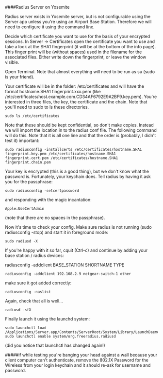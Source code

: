####Radius Server on Yosemite

Radius server exists in Yosemite server, but is not configurable using the Server app unless you're using an Airport Base Station. Therefore we will need to configure it using the command line.

Decide which certificate you want to use for the basis of your encrypted sessions. In Server -> Certificates open the certificate you want to use and take a look at the SHA1 fingerprint (it will be at the bottom of the info page). This finger print will be (without spaces) used in the filename for the associated files. Either write down the fingerprint, or leave the window visible.

Open Terminal. Note that almost everything will need to be run as su (sudo is your friend).

Your certificate will be in the folder: /etc/certificates and will have the format hostname.SHA1 fingerprint.xxx.pem
(like /etc/certificates/host.example.com.CD34AF6792E9A2BF9.key.pem). You're interested in three files, the key, the certificate and the chain. Note that you'll need to sudo to ls these directories.

	sudo ls /etc/certificates

Note that these should be kept confidential, so don't make copies. Instead we will import the location in to the radius conf file. The following command will do this. Note that it is all one line and that the order is (probably, I didn't test it) important:

	sudo radiusconfig -installcerts /etc/certificates/hostname.SHA1 fingerprint.key.pem /etc/certificates/hostname.SHA1 fingerprint.cert.pem /etc/certificates/hostname.SHA1 fingerprint.chain.pem

Your key is encrypted (this is a good thing), but we don't know what the password is. Fortunately, your keychain does. Tell radius by having it ask you for the passphrase:

	sudo radiusconfig -setcertpassword

and responding with the magic incantation:

	Apple:UseCertAdmin

(note that there are no spaces in the passphrase).

Now it's time to check your config. Make sure radius is not running (sudo radiusconfig -stop) and start it in foreground mode:

	sudo radiusd -X

If you're happy with it so far, cquit (Ctrl-c) and continue by adding your base station / radius devices:

radiusconfig -addclient BASE_STATION  SHORTNAME TYPE

	radiusconfig -addclient 192.168.2.9 netgear-switch-1 other

make sure it got added correctly:

	radiusconfig -naslist


Again, check that all is well...

	radiusd -sfX

Finally launch it using the launchd system:

	sudo launchctl load /Applications/Server.app/Contents/ServerRoot/System/Library/LaunchDaemons/org.freeradius.radiusd.plist
	sudo launchctl enable system/org.freeradius.radiusd

(did you notice that launchctl has changed again!)

#####if while testing you're banging your head against a wall because your client computer can't authenticate,  remove the 802.1X Password for the Wireless from your login keychain and it should re-ask for username and password.

